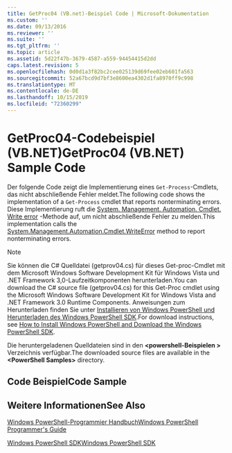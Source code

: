 ```yaml
---
title: GetProc04 (VB.net)-Beispiel Code | Microsoft-Dokumentation
ms.custom: ''
ms.date: 09/13/2016
ms.reviewer: ''
ms.suite: ''
ms.tgt_pltfrm: ''
ms.topic: article
ms.assetid: 5d22f47b-3679-4587-a559-94454415d2dd
caps.latest.revision: 5
ms.openlocfilehash: 0d0d1a3f82bc2cee025139d69fee02eb601fa563
ms.sourcegitcommit: 52a67bcd9d7bf3e8600ea4302d1fa8970ff9c998
ms.translationtype: MT
ms.contentlocale: de-DE
ms.lasthandoff: 10/15/2019
ms.locfileid: "72360299"
---
```

# <a name="getproc04-vbnet-sample-code"></a><span data-ttu-id="ac854-102">GetProc04-Codebeispiel (VB.NET)</span><span class="sxs-lookup"><span data-stu-id="ac854-102">GetProc04 (VB.NET) Sample Code</span></span>

<span data-ttu-id="ac854-103">Der folgende Code zeigt die Implementierung eines `Get-Process`-Cmdlets, das nicht abschließende Fehler meldet.</span><span class="sxs-lookup"><span data-stu-id="ac854-103">The following code shows the implementation of a `Get-Process` cmdlet that reports nonterminating errors.</span></span> <span data-ttu-id="ac854-104">Diese Implementierung ruft die [System. Management. Automation. Cmdlet. Write error](/dotnet/api/System.Management.Automation.Cmdlet.WriteError) -Methode auf, um nicht abschließende Fehler zu melden.</span><span class="sxs-lookup"><span data-stu-id="ac854-104">This implementation calls the [System.Management.Automation.Cmdlet.WriteError](/dotnet/api/System.Management.Automation.Cmdlet.WriteError) method to report nonterminating errors.</span></span>

> [!NOTE]
> <span data-ttu-id="ac854-105">Sie können die C# Quelldatei (getprov04.cs) für dieses Get-proc-Cmdlet mit dem Microsoft Windows Software Development Kit für Windows Vista und .NET Framework 3,0-Laufzeitkomponenten herunterladen.</span><span class="sxs-lookup"><span data-stu-id="ac854-105">You can download the C# source file (getprov04.cs) for this Get-Proc cmdlet using the Microsoft Windows Software Development Kit for Windows Vista and .NET Framework 3.0 Runtime Components.</span></span> <span data-ttu-id="ac854-106">Anweisungen zum Herunterladen finden Sie unter [Installieren von Windows PowerShell und Herunterladen des Windows PowerShell SDK](/powershell/developer/installing-the-windows-powershell-sdk).</span><span class="sxs-lookup"><span data-stu-id="ac854-106">For download instructions, see [How to Install Windows PowerShell and Download the Windows PowerShell SDK](/powershell/developer/installing-the-windows-powershell-sdk).</span></span>
>
> <span data-ttu-id="ac854-107">Die heruntergeladenen Quelldateien sind in den **\<powershell-Beispielen >** Verzeichnis verfügbar.</span><span class="sxs-lookup"><span data-stu-id="ac854-107">The downloaded source files are available in the **\<PowerShell Samples>** directory.</span></span>

## <a name="code-sample"></a><span data-ttu-id="ac854-108">Code Beispiel</span><span class="sxs-lookup"><span data-stu-id="ac854-108">Code Sample</span></span>

<!-- TODO!!!: review snippet reference  [!CODE [Msh_samplesgetproc04#GetProc04vball](Msh_samplesgetproc04#GetProc04vball)]  -->

## <a name="see-also"></a><span data-ttu-id="ac854-109">Weitere Informationen</span><span class="sxs-lookup"><span data-stu-id="ac854-109">See Also</span></span>

[<span data-ttu-id="ac854-110">Windows PowerShell-Programmier Handbuch</span><span class="sxs-lookup"><span data-stu-id="ac854-110">Windows PowerShell Programmer's Guide</span></span>](./windows-powershell-programmer-s-guide.md)

[<span data-ttu-id="ac854-111">Windows PowerShell SDK</span><span class="sxs-lookup"><span data-stu-id="ac854-111">Windows PowerShell SDK</span></span>](../windows-powershell-reference.md)